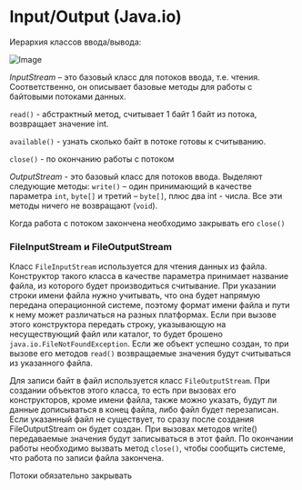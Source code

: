# Input/Output (Java.io)

Иерархия классов ввода/вывода:

![Image](https://www.intuit.ru/EDI/26_02_18_2/1519597383-19568/tutorial/57/objects/15/files/15-1.gif)

  *InputStream* – это базовый класс для потоков ввода, т.е. чтения. Соответственно, он описывает базовые методы для работы с байтовыми потоками данных. 

`read()` - абстрактный метод, считывает 1 байт 1 байт из потока, возвращает значение int.

`available()` - узнать сколько байт в потоке готовы к считыванию.

`close()` - по окончанию работы с потоком

*OutputStream* - это базовый класс для потоков ввода. 
Выделяют следующие методы:
`write()` – один принимающий в качестве параметра `int`,  `byte[]` и третий – `byte[]`, плюс два int - числа. Все эти методы ничего не возвращают (`void`).

Когда работа с потоком закончена необходимо закрывать его `close()`

### FileInputStream и FileOutputStream

Класс `FileInputStream` используется для чтения данных из файла. Конструктор такого класса в качестве параметра принимает название файла, из которого будет производиться считывание. При указании строки имени файла нужно учитывать, что она будет напрямую передана операционной системе, поэтому формат имени файла и пути к нему может различаться на разных платформах. Если при вызове этого конструктора передать строку, указывающую на несуществующий файл или каталог, то будет брошено `java.io.FileNotFoundException`. Если же объект успешно создан, то при вызове его методов `read()` возвращаемые значения будут считываться из указанного файла.

Для записи байт в файл используется класс `FileOutputStream`. При создании объектов этого класса, то есть при вызовах его конструкторов, кроме имени файла, также можно указать, будут ли данные дописываться в конец файла, либо файл будет перезаписан. Если указанный файл не существует, то сразу после создания FileOutputStream он будет создан. При вызовах методов write() передаваемые значения будут записываться в этот файл. По окончании работы необходимо вызвать метод `close()`, чтобы сообщить системе, что работа по записи файла закончена.

Потоки обязательно закрывать
